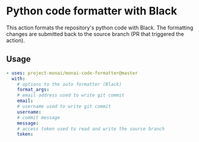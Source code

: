 # Python code formatter with Black
This action formats the repository's python code with Black.
The formatting changes are submitted back to the source branch (PR that triggered the action).

## Usage
```yaml
- uses: project-monai/monai-code-formatter@master
  with:
    # options to the auto formatter (Black)
    format_args:
    # email address used to write git commit
    email:
    # username used to write git commit
    username:
    # commit message
    message:
    # access token used to read and write the source branch
    token:
```
